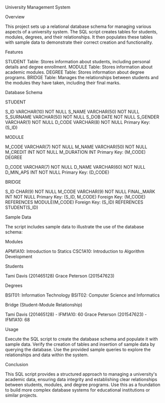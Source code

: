 University Management System

Overview

This project sets up a relational database schema for managing various aspects of a university system. The SQL script creates tables for students, modules, degrees, and their relationships. It then populates these tables with sample data to demonstrate their correct creation and functionality.

Features

STUDENT Table: Stores information about students, including personal details and degree enrollment.
MODULE Table: Stores information about academic modules.
DEGREE Table: Stores information about degree programs.
BRIDGE Table: Manages the relationships between students and the modules they have taken, including their final marks.

Database Schema

STUDENT

S_ID VARCHAR(10) NOT NULL
S_NAME VARCHAR(50) NOT NULL
S_SURNAME VARCHAR(50) NOT NULL
S_DOB DATE NOT NULL
S_GENDER VARCHAR(1) NOT NULL
D_CODE VARCHAR(8) NOT NULL
Primary Key: (S_ID)

MODULE

M_CODE VARCHAR(7) NOT NULL
M_NAME VARCHAR(50) NOT NULL
M_CREDIT INT NOT NULL
M_DURATION INT
Primary Key: (M_CODE)
DEGREE

D_CODE VARCHAR(7) NOT NULL
D_NAME VARCHAR(60) NOT NULL
D_MIN_APS INT NOT NULL
Primary Key: (D_CODE)

BRIDGE

S_ID CHAR(9) NOT NULL
M_CODE VARCHAR(9) NOT NULL
FINAL_MARK INT NOT NULL
Primary Key: (S_ID, M_CODE)
Foreign Key: (M_CODE) REFERENCES MODULE(M_CODE)
Foreign Key: (S_ID) REFERENCES STUDENT(S_ID)

Sample Data

The script includes sample data to illustrate the use of the database schema:

Modules

APM1A10: Introduction to Statics
CSC1A10: Introduction to Algorithm Development

Students

Tami Davis (201465128)
Grace Peterson (201547623)

Degrees

BSIT01: Information Technology
BSIT02: Computer Science and Informatics

Bridge (Student-Module Relationship)

Tami Davis (201465128) - IFM1A10: 60
Grace Peterson (201547623) - IFM1A10: 68

Usage

Execute the SQL script to create the database schema and populate it with sample data.
Verify the creation of tables and insertion of sample data by querying the database.
Use the provided sample queries to explore the relationships and data within the system.

Conclusion

This SQL script provides a structured approach to managing a university's academic data, ensuring data integrity and establishing clear relationships between students, modules, and degree programs. Use this as a foundation to build more complex database systems for educational institutions or similar projects.
